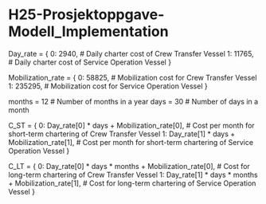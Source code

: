 # H25-Prosjektoppgave-Modell_Implementation

Day_rate = {
    0: 2940,  # Daily charter cost of Crew Transfer Vessel
    1: 11765,  # Daily charter cost of Service Operation Vessel
}

Mobilization_rate = {
    0: 58825,  # Mobilization cost for Crew Transfer Vessel
    1: 235295,  # Mobilization cost for Service Operation Vessel
}

months = 12  # Number of months in a year
days = 30  # Number of days in a month

C_ST = {
    0: Day_rate[0] * days + Mobilization_rate[0],  # Cost per month for short-term chartering of Crew Transfer Vessel
    1: Day_rate[1] * days + Mobilization_rate[1],  # Cost per month for short-term chartering of Service Operation Vessel
}

C_LT = {
    0: Day_rate[0] * days * months + Mobilization_rate[0],  # Cost for long-term chartering of Crew Transfer Vessel
    1: Day_rate[1] * days * months + Mobilization_rate[1],  # Cost for long-term chartering of Service Operation Vessel
}
